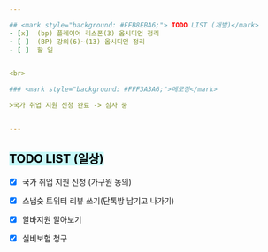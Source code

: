 ```yaml
---  

## <mark style="background: #FFB8EBA6;"> TODO LIST (개발)</mark>
- [x]  (bp) 플레이어 리스폰(3) 옵시디언 정리
- [ ]  (BP) 강의(6)~(13) 옵시디언 정리
- [ ]  할 일


<br>

### <mark style="background: #FFF3A3A6;">메모장</mark>

>국가 취업 지원 신청 완료 -> 심사 중


---
```


## <mark style="background: #ABF7F7A6;">TODO LIST (일상)</mark>

- [x]  국가 취업 지원 신청 (가구원 동의)
- [x]  스냅슛 트위터 리뷰 쓰기(단톡방 남기고 나가기)
- [x]  알바지원 알아보기
- [x]  실비보험 청구
 
